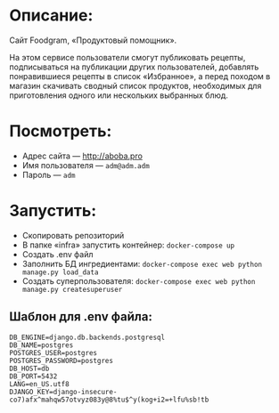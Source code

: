 # Описание:
Cайт Foodgram, «Продуктовый помощник».

На этом сервисе пользователи смогут публиковать рецепты, подписываться на публикации других пользователей, добавлять понравившиеся рецепты в список «Избранное», а перед походом в магазин скачивать сводный список продуктов, необходимых для приготовления одного или нескольких выбранных блюд.

# Посмотреть:
* Адрес сайта — http://aboba.pro
* Имя пользователя — `adm@adm.adm`
* Пароль — `adm`

# Запустить:
- Скопировать репозиторий
- В папке «infra» запустить контейнер:
```docker-compose up```
- Создать .env файл
- Заполнить БД ингредиентами:
```docker-compose exec web python manage.py load_data```
- Создать суперпользователя:
```docker-compose exec web python manage.py createsuperuser```

## Шаблон для .env файла:
```
DB_ENGINE=django.db.backends.postgresql
DB_NAME=postgres
POSTGRES_USER=postgres
POSTGRES_PASSWORD=postgres
DB_HOST=db
DB_PORT=5432
LANG=en_US.utf8
DJANGO_KEY=django-insecure-co7)afx^mahqw57otvyz083y@8%tu$^y(kog+i2=+lfu%sb!tb
```
